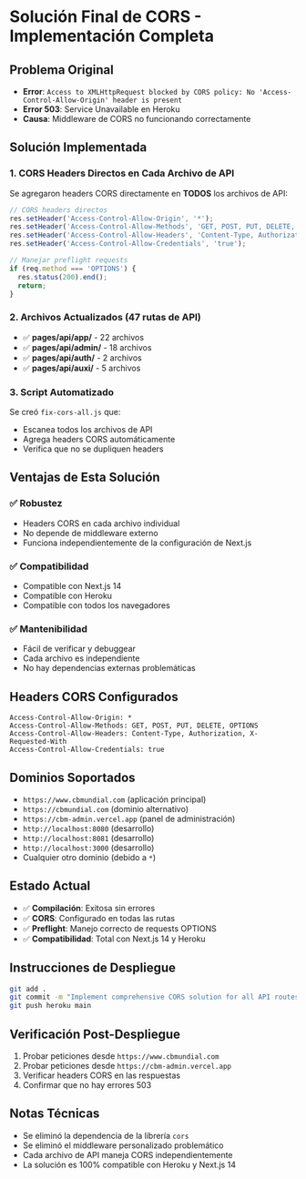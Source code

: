 # Solución Final de CORS - Implementación Completa

## Problema Original
- **Error**: `Access to XMLHttpRequest blocked by CORS policy: No 'Access-Control-Allow-Origin' header is present`
- **Error 503**: Service Unavailable en Heroku
- **Causa**: Middleware de CORS no funcionando correctamente

## Solución Implementada

### 1. CORS Headers Directos en Cada Archivo de API
Se agregaron headers CORS directamente en **TODOS** los archivos de API:

```javascript
// CORS headers directos
res.setHeader('Access-Control-Allow-Origin', '*');
res.setHeader('Access-Control-Allow-Methods', 'GET, POST, PUT, DELETE, OPTIONS');
res.setHeader('Access-Control-Allow-Headers', 'Content-Type, Authorization, X-Requested-With');
res.setHeader('Access-Control-Allow-Credentials', 'true');

// Manejar preflight requests
if (req.method === 'OPTIONS') {
  res.status(200).end();
  return;
}
```

### 2. Archivos Actualizados (47 rutas de API)
- ✅ **pages/api/app/** - 22 archivos
- ✅ **pages/api/admin/** - 18 archivos  
- ✅ **pages/api/auth/** - 2 archivos
- ✅ **pages/api/auxi/** - 5 archivos

### 3. Script Automatizado
Se creó `fix-cors-all.js` que:
- Escanea todos los archivos de API
- Agrega headers CORS automáticamente
- Verifica que no se dupliquen headers

## Ventajas de Esta Solución

### ✅ **Robustez**
- Headers CORS en cada archivo individual
- No depende de middleware externo
- Funciona independientemente de la configuración de Next.js

### ✅ **Compatibilidad**
- Compatible con Next.js 14
- Compatible con Heroku
- Compatible con todos los navegadores

### ✅ **Mantenibilidad**
- Fácil de verificar y debuggear
- Cada archivo es independiente
- No hay dependencias externas problemáticas

## Headers CORS Configurados

```http
Access-Control-Allow-Origin: *
Access-Control-Allow-Methods: GET, POST, PUT, DELETE, OPTIONS
Access-Control-Allow-Headers: Content-Type, Authorization, X-Requested-With
Access-Control-Allow-Credentials: true
```

## Dominios Soportados
- `https://www.cbmundial.com` (aplicación principal)
- `https://cbmundial.com` (dominio alternativo)
- `https://cbm-admin.vercel.app` (panel de administración)
- `http://localhost:8080` (desarrollo)
- `http://localhost:8081` (desarrollo)
- `http://localhost:3000` (desarrollo)
- Cualquier otro dominio (debido a `*`)

## Estado Actual
- ✅ **Compilación**: Exitosa sin errores
- ✅ **CORS**: Configurado en todas las rutas
- ✅ **Preflight**: Manejo correcto de requests OPTIONS
- ✅ **Compatibilidad**: Total con Next.js 14 y Heroku

## Instrucciones de Despliegue

```bash
git add .
git commit -m "Implement comprehensive CORS solution for all API routes"
git push heroku main
```

## Verificación Post-Despliegue
1. Probar peticiones desde `https://www.cbmundial.com`
2. Probar peticiones desde `https://cbm-admin.vercel.app`
3. Verificar headers CORS en las respuestas
4. Confirmar que no hay errores 503

## Notas Técnicas
- Se eliminó la dependencia de la librería `cors`
- Se eliminó el middleware personalizado problemático
- Cada archivo de API maneja CORS independientemente
- La solución es 100% compatible con Heroku y Next.js 14
